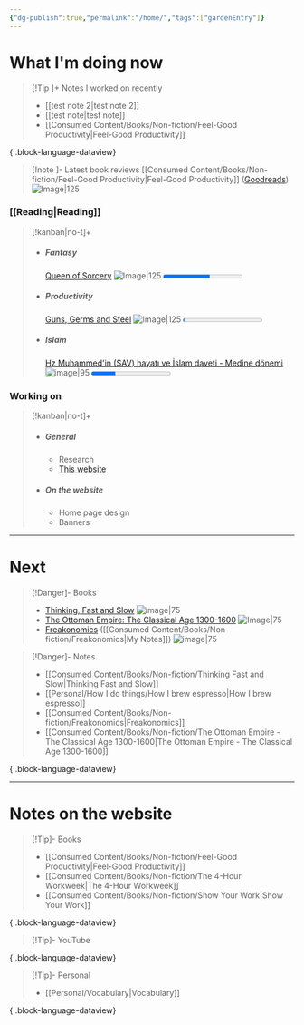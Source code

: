 ```yaml
---
{"dg-publish":true,"permalink":"/home/","tags":["gardenEntry"]}
---
```


# What I'm doing now

> [!Tip ]+ Notes I worked on recently
>  - [[test note 2\|test note 2]]
> - [[test note\|test note]]
> - [[Consumed Content/Books/Non-fiction/Feel-Good Productivity\|Feel-Good Productivity]]
> 
{ .block-language-dataview}

> [!note ]- Latest book reviews
> [[Consumed Content/Books/Non-fiction/Feel-Good Productivity\|Feel-Good Productivity]] ([Goodreads](https://www.goodreads.com/book/show/142402923-feel-good-productivity?ac=1&from_search=true&qid=42b4KtHhOp&rank=1))
> ![Image|125](https://images-na.ssl-images-amazon.com/images/S/compressed.photo.goodreads.com/books/1689695229i/142402923.jpg)

### [[Reading\|Reading]]
> [!kanban|no-t]+ 
> - ##### Fantasy
> 	[Queen of Sorcery](https://www.goodreads.com/book/show/587582.Queen_of_Sorcery)
> 	![Image|125](https://m.media-amazon.com/images/I/71BI-HVZv3L._AC_UF1000,1000_QL80_.jpg)
> 	<progress max=100 value=59> </progress>
> - ##### Productivity
>	[Guns, Germs and Steel](https://www.goodreads.com/book/show/1842.Guns_Germs_and_Steel?ac=1&from_search=true&qid=mYjexH7l3b&rank=1)
>	![Image|125](https://m.media-amazon.com/images/I/61V8g4GgqdL._AC_UF1000,1000_QL80_.jpg)
> 	<progress max=500 value=10> </progress>
> - ##### Islam
> 	[Hz Muhammed'in (SAV) hayatı ve İslam daveti - Medine dönemi](https://www.kitapyurdu.com/kitap/mekke-ve-medine-donemi-2-cilt-hz-muhammedin-sav-hayati-ve-islam-daveti/76607.html&manufacturer_id=6934)
> 	![image|95](https://cdn1.dokuzsoft.com/u/kitapburada/img/b/h/z/hz-muhammedin-hayati-ve-islam-daveti-cilt-296da8ef02a4111c512c48079a308318f.jpg)
> 	<progress max=500 value=150> </progress>

### Working on
> [!kanban|no-t]+
> - ##### General
> 	- Research
> 	- [This website](https://emrey.vercel.app/)
> 
> - ##### On the website
> 	- Home page design
> 	- Banners

---
# Next

> [!Danger]- Books
> - [Thinking, Fast and Slow](https://www.goodreads.com/book/show/11468377-thinking-fast-and-slow)
> 	![image|75](https://images-na.ssl-images-amazon.com/images/S/compressed.photo.goodreads.com/books/1317793965i/11468377.jpg)
> - [The Ottoman Empire: The Classical Age 1300-1600](https://www.goodreads.com/book/show/751881.The_Ottoman_Empire) 
> 	![Image|75](https://images-na.ssl-images-amazon.com/images/S/compressed.photo.goodreads.com/books/1328849796i/751881.jpg)
> - [Freakonomics](https://www.goodreads.com/book/show/1202.Freakonomics) ([[Consumed Content/Books/Non-fiction/Freakonomics\|My Notes]])
> 	![image|75](https://images-na.ssl-images-amazon.com/images/S/compressed.photo.goodreads.com/books/1550917827i/1202.jpg)

> [!Danger]- Notes
>  - [[Consumed Content/Books/Non-fiction/Thinking Fast and Slow\|Thinking Fast and Slow]]
> - [[Personal/How I do things/How I brew espresso\|How I brew espresso]]
> - [[Consumed Content/Books/Non-fiction/Freakonomics\|Freakonomics]]
> - [[Consumed Content/Books/Non-fiction/The Ottoman Empire - The Classical Age 1300-1600\|The Ottoman Empire - The Classical Age 1300-1600]]
> 
{ .block-language-dataview}

---
# Notes on the website
> [!Tip]- Books
>  - [[Consumed Content/Books/Non-fiction/Feel-Good Productivity\|Feel-Good Productivity]]
> - [[Consumed Content/Books/Non-fiction/The 4-Hour Workweek\|The 4-Hour Workweek]]
> - [[Consumed Content/Books/Non-fiction/Show Your Work\|Show Your Work]]
> 
{ .block-language-dataview}

> [!Tip]- YouTube
>  
{ .block-language-dataview}

> [!Tip]- Personal
>  - [[Personal/Vocabulary\|Vocabulary]]
> 
{ .block-language-dataview}

